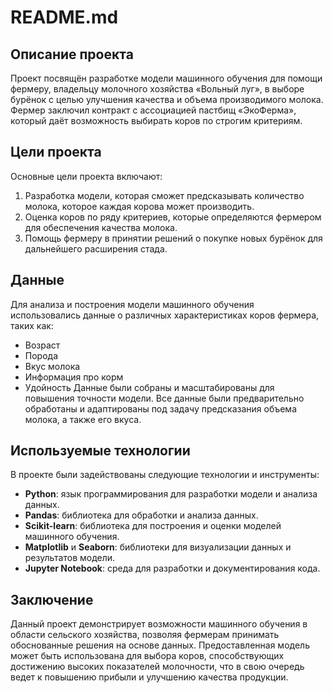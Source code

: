 # README.md

## Описание проекта

Проект посвящён разработке модели машинного обучения для помощи фермеру, владельцу молочного хозяйства «Вольный луг», в выборе бурёнок с целью улучшения качества и объема производимого молока. Фермер заключил контракт с ассоциацией пастбищ «ЭкоФерма», который даёт возможность выбирать коров по строгим критериям.

## Цели проекта

Основные цели проекта включают:

1. Разработка модели, которая сможет предсказывать количество молока, которое каждая корова может производить.
2. Оценка коров по ряду критериев, которые определяются фермером для обеспечения качества молока.
3. Помощь фермеру в принятии решений о покупке новых бурёнок для дальнейшего расширения стада.

## Данные

Для анализа и построения модели машинного обучения использовались данные о различных характеристиках коров фермера, таких как:

- Возраст
- Порода
- Вкус молока
- Информация про корм
- Удойность
Данные были собраны и масштабированы для повышения точности модели. 
Все данные были предварительно обработаны и адаптированы под задачу предсказания объема молока, а также его вкуса.

## Используемые технологии

В проекте были задействованы следующие технологии и инструменты:

- **Python**: язык программирования для разработки модели и анализа данных.
- **Pandas**: библиотека для обработки и анализа данных.
- **Scikit-learn**: библиотека для построения и оценки моделей машинного обучения.
- **Matplotlib** и **Seaborn**: библиотеки для визуализации данных и результатов модели.
- **Jupyter Notebook**: среда для разработки и документирования кода.

## Заключение

Данный проект демонстрирует возможности машинного обучения в области сельского хозяйства, позволяя фермерам принимать обоснованные решения на основе данных. Предоставленная модель может быть использована для выбора коров, способствующих достижению высоких показателей молочности, что в свою очередь ведет к повышению прибыли и улучшению качества продукции.
